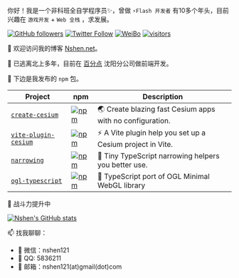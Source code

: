 
你好！我是一个非科班全自学程序员✨，曾做 `⚡Flash 开发者`  有10多个年头，目前兴趣在 `游戏开发` + `Web 全栈` ，求发展。

[![GitHub followers](https://img.shields.io/github/followers/nshen?label=Follow%20me%EF%BC%81&style=social)](https://github.com/nshen/)
[![Twitter Follow](https://img.shields.io/twitter/follow/nshen121?style=social)](https://twitter.com/nshen121)
[![WeiBo](https://img.shields.io/badge/weibo-@nshen121-lightgrey.svg)](https://weibo.com/nshen121)
[![visitors](https://page-views.glitch.me/badge?page_id=nshen.nshen)](https://github.com/nshen/nshen)

👋 欢迎访问我的博客  [ Nshen.net](https://nshen.net/)。

🤔 已逃离北上多年，目前在 [百分点](https://www.percent.cn/) 沈阳分公司做前端开发。

💖 下边是我发布的 `npm` 包。

| Project                                                             | npm                                                                                                              | Description                                                                         |
| ------------------------------------------------------------------- | ---------------------------------------------------------------------------------------------------------------- | ------------------------------------------------------------------------------------|
| [`create-cesium`](https://github.com/nshen/create-cesium)           | [![npm](https://img.shields.io/npm/v/create-cesium.svg)](https://www.npmjs.com/package/create-cesium)            | 🌏 Create blazing fast Cesium apps with no configuration.                           |
| [`vite-plugin-cesium`](https://github.com/nshen/vite-plugin-cesium) | [![npm](https://img.shields.io/npm/v/vite-plugin-cesium.svg)](https://www.npmjs.com/package/vite-plugin-cesium)  | ⚡ A Vite plugin help you set up a Cesium project in Vite.                          |
| [`narrowing`](https://github.com/nshen/narrowing)                   | [![npm](https://img.shields.io/npm/v/narrowing.svg)](https://www.npmjs.com/package/narrowing)                    | 🤖 Tiny TypeScript narrowing helpers you better use.                                |
| [`ogl-typescript`](https://github.com/nshen/ogl-typescript)         | [![npm](https://img.shields.io/npm/v/ogl-typescript.svg)](https://www.npmjs.com/package/ogl-typescript)          | 🔺 TypeScript port of OGL Minimal WebGL library                                     |

💢  战斗力提升中

[![Nshen's GitHub stats](https://github-readme-stats.vercel.app/api?username=nshen&count_private=true)](https://github.com/anuraghazra/github-readme-stats)

📫 找我聊聊：

- 💬 微信：nshen121
- 💬 QQ: 5836211
- 💬 邮箱：nshen121(at)gmail(dot)com

